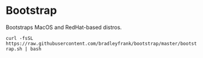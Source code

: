 # Bootstrap
Bootstraps MacOS and RedHat-based distros.

`curl -fsSL https://raw.githubusercontent.com/bradleyfrank/bootstrap/master/bootstrap.sh | bash`
